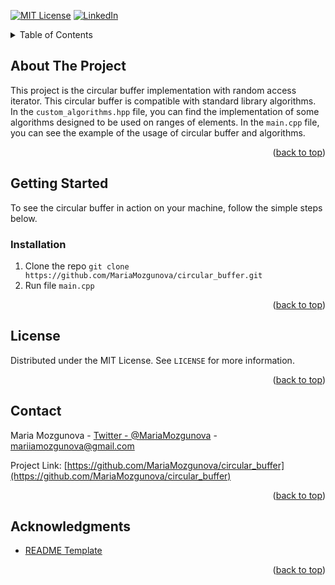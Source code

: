 <div id="top"></div>



<!-- PROJECT SHIELDS -->
[![MIT License][license-shield]][license-url]
[![LinkedIn][linkedin-shield]][linkedin-url]



<!-- TABLE OF CONTENTS -->
<details>
  <summary>Table of Contents</summary>
  <ol>
    <li>
      <a href="#about-the-project">About The Project</a>
    </li>
    <li>
      <a href="#getting-started">Getting Started</a>
      <ul>
        <li><a href="#installation">Installation</a></li>
      </ul>
    </li>
    <li><a href="#license">License</a></li>
    <li><a href="#contact">Contact</a></li>
    <li><a href="#acknowledgments">Acknowledgments</a></li>
  </ol>
</details>



<!-- ABOUT THE PROJECT -->
## About The Project

This project is the circular buffer implementation with random access iterator. This circular buffer is compatible with standard library algorithms.
In the `custom_algorithms.hpp` file, you can find the implementation of some algorithms designed to be used on ranges of elements.
In the `main.cpp` file, you can see the example of the usage of circular buffer and algorithms.


<p align="right">(<a href="#top">back to top</a>)</p>



<!-- GETTING STARTED -->
## Getting Started

To see the circular buffer in action on your machine, follow the simple steps below.

### Installation

1. Clone the repo `git clone https://github.com/MariaMozgunova/circular_buffer.git`
2. Run file `main.cpp`

<p align="right">(<a href="#top">back to top</a>)</p>



<!-- LICENSE -->
## License

Distributed under the MIT License. See `LICENSE` for more information.

<p align="right">(<a href="#top">back to top</a>)</p>



<!-- CONTACT -->
## Contact

Maria Mozgunova - [Twitter - @MariaMozgunova](https://twitter.com/MariaMozgunova) - mariiamozgunova@gmail.com

Project Link: [https://github.com/MariaMozgunova/circular_buffer](https://github.com/MariaMozgunova/circular_buffer)

<p align="right">(<a href="#top">back to top</a>)</p>



<!-- ACKNOWLEDGMENTS -->
## Acknowledgments

* [README Template](https://github.com/othneildrew/Best-README-Template)

<p align="right">(<a href="#top">back to top</a>)</p>



<!-- MARKDOWN LINKS & IMAGES -->
<!-- https://www.markdownguide.org/basic-syntax/#reference-style-links -->
[license-shield]: https://img.shields.io/github/license/othneildrew/Best-README-Template.svg?style=for-the-badge
[license-url]: https://github.com/MariaMozgunova/circular_buffer/blob/master/LICENSE
[linkedin-shield]: https://img.shields.io/badge/-LinkedIn-black.svg?style=for-the-badge&logo=linkedin&colorB=555
[linkedin-url]: https://www.linkedin.com/in/mariamozgunova/
